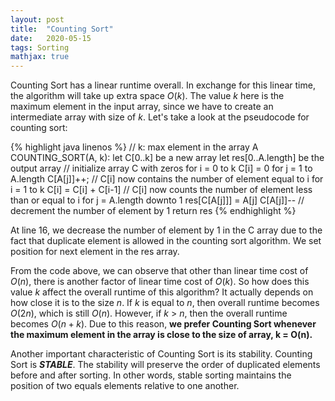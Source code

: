 ```yaml
---
layout: post
title:  "Counting Sort"
date:   2020-05-15
tags: Sorting
mathjax: true
---
```


Counting Sort has a linear runtime overall. In exchange for this linear time, the algorithm will take up extra space $O(k)$. The value $k$ here is the maximum element in the input array, since we have to create an intermediate array with size of $k$. Let's take a look at the pseudocode for counting sort:

{% highlight java linenos %}
// k: max element in the array A
COUNTING_SORT(A, k):
  let C[0..k] be a new array
  let res[0..A.length] be the output array
  // initialize array C with zeros
  for i = 0 to k
    C[i] = 0
  for j = 1 to A.length
    C[A[j]]++;
  // C[i] now contains the number of element equal to i
  for i = 1 to k
    C[i] = C[i] + C[i-1]
  // C[i] now counts the number of element less than or equal to i
  for j = A.length downto 1
    res[C[A[j]]] = A[j]
    C[A[j]]--               // decrement the number of element by 1
return res
{% endhighlight %}

At line 16, we decrease the number of element by 1 in the C array due to the fact that duplicate element is allowed in the counting sort algorithm. We set position for next element in the res array.

From the code above, we can observe that other than linear time cost of $O(n)$, there is another factor of linear time cost of $O(k)$. So how does this value $k$ affect the overall runtime of this algorithm? It actually depends on how close it is to the size $n$. If $k$ is equal to $n$, then overall runtime becomes $O(2n)$, which is still $O(n)$. However, if $k$ > $n$, then the overall runtime becomes $O(n+k)$. Due to this reason, **we prefer Counting Sort whenever the maximum element in the array is close to the size of array, k = O(n).**

Another important characteristic of Counting Sort is its stability. Counting Sort is ***STABLE***. The stability will preserve the order of duplicated elements before and after sorting. In other words, stable sorting maintains the position of two equals elements relative to one another.